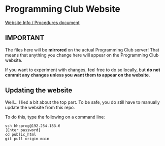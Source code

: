 # Programming Club Website

[Website Info / Procedures document](https://docs.google.com/document/d/1Zw9ksafxAa277_JSmIswpcsdpLkF2rFLWdJ6P6KTazc/edit?usp=sharing)

## IMPORTANT

The files here will be **mirrored** on the actual Programming Club server! That means that anything you change here will appear on the Programming Club website.

If you want to experiment with changes, feel free to do so locally, but **do not commit any changes unless you want them to appear on the website**.

## Updating the website

Well... I lied a bit about the top part. To be safe, you do still have to manually update the website from this repo.

To do this, type the following on a command line:
```
ssh hhsprog@192.254.183.6
[Enter password]
cd public_html
git pull origin main
```
